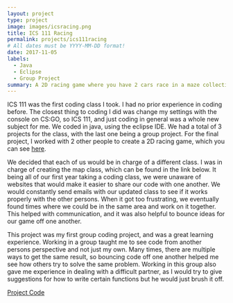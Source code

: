 ```yaml
---
layout: project
type: project
image: images/icsracing.png
title: ICS 111 Racing
permalink: projects/ics111racing
# All dates must be YYYY-MM-DD format!
date: 2017-11-05
labels:
  - Java
  - Eclipse
  - Group Project
summary: A 2D racing game where you have 2 cars race in a maze collecting boosts.
---
```


ICS 111 was the first coding class I took. I had no prior experience in coding before. The closest thing to coding I did was change my settings with the console on CS:GO, so ICS 111, and just coding in general was a whole new subject for me. We coded in java, using the eclipse IDE. We had a total of 3 projects for the class, with the last one being a group project. For the final project, I worked with 2 other people to create a 2D racing game, which you can see [here](https://youtu.be/oKqda8ySnhI). 

We decided that each of us would be in charge of a different class. I was in charge of creating the map class, which can be found in the link below. It being all of our first year taking a coding class, we were unaware of websites that would make it easier to share our code with one another. We would constantly send emails with our updated class to see if it works properly with the other persons. When it got too frustrating, we eventually found times where we could be in the same area and work on it together. This helped with communication, and it was also helpful to bounce ideas for our game off one another. 

This project was my first group coding project, and was a great learning experience. Working in a group taught me to see code from another persons perspective and not just my own. Many times, there are multiple ways to get the same result, so bouncing code off one another helped me see how others try to solve the same problem. Working in this group also gave me experience in dealing with a difficult partner, as I would try to give suggestions for how to write certain functions but he would just brush it off. 

[Project Code](https://github.com/trey-sumida/ics111racing)
